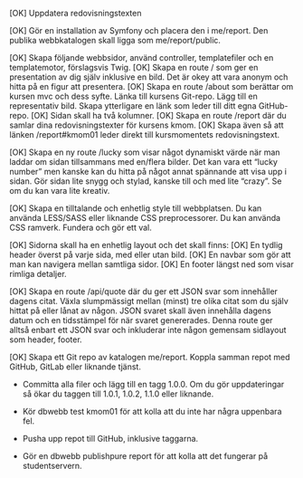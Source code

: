
[OK] Uppdatera redovisningstexten

[OK] Gör en installation av Symfony och placera den i me/report. Den publika webbkatalogen skall ligga som me/report/public.

[OK] Skapa följande webbsidor, använd controller, templatefiler och en templatemotor, förslagsvis Twig.
    [OK] Skapa en route / som ger en presentation av dig själv inklusive en bild. Det är okey att vara anonym och hitta på en figur att presentera.
    [OK] Skapa en route /about som berättar om kursen mvc och dess syfte. Länka till kursens Git-repo. Lägg till en representativ bild. Skapa ytterligare en länk som leder till ditt egna GitHub-repo. 
        [OK] Sidan skall ha två kolumner.
    [OK] Skapa en route /report där du samlar dina redovisningstexter för kursens kmom.
    [OK] Skapa även så att länken /report#kmom01 leder direkt till kursmomentets redovisningstext.

[OK] Skapa en ny route /lucky som visar något dynamiskt värde när man laddar om sidan tillsammans med en/flera bilder. Det kan vara ett “lucky number” men kanske kan du hitta på något annat spännande att visa upp i sidan. Gör sidan lite snygg och stylad, kanske till och med lite “crazy”. Se om du kan vara lite kreativ.

[OK] Skapa en tilltalande och enhetlig style till webbplatsen. Du kan använda LESS/SASS eller liknande CSS preprocessorer. Du kan använda CSS ramverk. Fundera och gör ett val.

[OK] Sidorna skall ha en enhetlig layout och det skall finns:
    [OK] En tydlig header överst på varje sida, med eller utan bild.
    [OK] En navbar som gör att man kan navigera mellan samtliga sidor.
    [OK] En footer längst ned som visar rimliga detaljer.

[OK] Skapa en route /api/quote där du ger ett JSON svar som innehåller dagens citat. Växla slumpmässigt mellan (minst) tre olika citat som du själv hittat på eller lånat av någon. JSON svaret skall även innehålla dagens datum och en tidsstämpel för när svaret genererades. Denna route ger alltså enbart ett JSON svar och inkluderar inte någon gemensam sidlayout som header, footer.

[OK] Skapa ett Git repo av katalogen me/report. Koppla samman repot med GitHub, GitLab eller liknande tjänst.

* Committa alla filer och lägg till en tagg 1.0.0. Om du gör uppdateringar så ökar du taggen till 1.0.1, 1.0.2, 1.1.0 eller liknande.

* Kör dbwebb test kmom01 för att kolla att du inte har några uppenbara fel.

* Pusha upp repot till GitHub, inklusive taggarna.

* Gör en dbwebb publishpure report för att kolla att det fungerar på studentservern.
